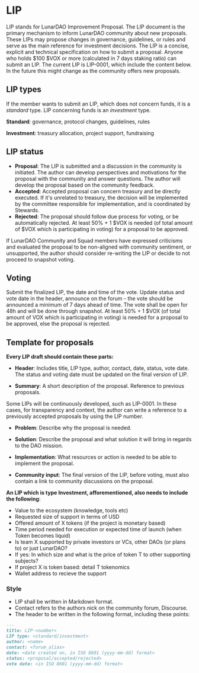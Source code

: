 # LIP

LIP stands for LunarDAO Improvement Proposal. The LIP document is the primary mechanism to inform LunarDAO community about new proposals. These LIPs may propose changes in governance, guidelines, or rules and serve as the main reference for investment decisions. The LIP is a concise, explicit and technical specification on how to submit a proposal. Anyone who holds $100 $VOX or more (calculated in 7 days staking ratio) can submit an LIP. The current LIP is LIP-0001, which include the content below. In the future this might change as the community offers new proposals.

## LIP types

If the member wants to submit an LIP, which does not concern funds, it is a *standard* type. LIP concerning funds is an *investment* type.

**Standard**: governance, protocol changes, guidelines, rules

**Investment**: treasury allocation, project support, fundraising

## LIP status

- **Proposal**: The LIP is submitted and a discussion in the community is initiated. The author can develop perspectives and motivations for the proposal with the community and answer questions. The author will develop the proposal based on the community feedback. 
- **Accepted**: Accepted proposal can concern treasury and be directly executed. If it's unrelated to treasury, the decision will be implemented by the committee responsible for implementation, and is coordinated by Stewards.
- **Rejected**: The proposal should follow due process for voting, or be automatically rejected. At least 50% + 1 $VOX is needed (of total amount of $VOX which is participating in voting) for a proposal to be approved.

If LunarDAO Community and Squad members have expressed criticisms and evaluated the proposal to be non-aligned with community sentiment, or unsupported, the author should consider re-writing the LIP or decide to not proceed to snapshot voting. 

## Voting

Submit the finalized LIP, the date and time of the vote. Update status and vote date in the header, announce on the forum - the vote should be announced a minimum of 7 days ahead of time. The vote shall be open for 48h and will be done through snapshot. At least 50% + 1 $VOX (of total amount of VOX which is participating in voting) is needed for a proposal to be approved, else the proposal is rejected.

## Template for proposals 

**Every LIP draft should contain these parts:**

- **Header**: Includes title, LIP type, author, contact, date, status, vote date. The status and voting date must be updated on the final version of LIP.

- **Summary**: A short description of the proposal. Reference to previous proposals.

Some LIPs will be continuously developed, such as LIP-0001. In these cases, for transparency and context, the author can write a reference to a previously accepted proposals by using the LIP number.

- **Problem**: Describe why the proposal is needed.

- **Solution**: Describe the proposal and what solution it will bring in regards to the DAO mission.

- **Implementation**: What resources or action is needed to be able to implement the proposal.

- **Community input**: The final version of the LIP, before voting, must also contain a link to community discussions on the proposal.

**An LIP which is type Investment, afforementioned, also needs to include the following**:

* Value to the ecosystem (knowledge, tools etc)
* Requested size of support in terms of USD 
* Offered amount of X tokens (if the project is monetary based)
* Time period needed for execution or expected time of launch (when Token becomes liquid)
* Is team X supported by private investors or VCs, other DAOs (or plans to) or just LunarDAO?
* If yes: In which size and what is the price of token T to other supporting subjects?
* If project X is token based: detail T tokenomics
* Wallet address to recieve the support

### Style

- LIP shall be written in Markdown format.
- Contact refers to the authors nick on the community forum, Discourse.
- The header to be written in the following format, including these points:

```Markdown
---
title: LIP-<number>
LIP type: <standard/investment>
author: <name>
contact: <forum_alias>
date: <date created on, in ISO 8601 (yyyy-mm-dd) format>
status: <proposal/accepted/rejected>
vote date: <in ISO 8601 (yyyy-mm-dd) format>
```

